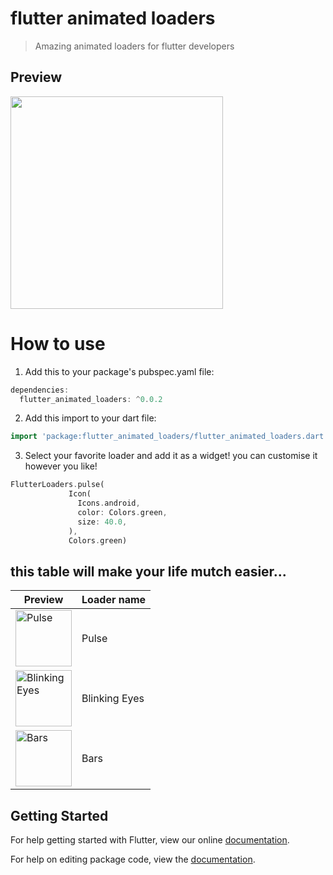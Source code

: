# flutter animated loaders

>Amazing animated loaders for flutter developers


## Preview

<img src="https://github.com/studioidan/FlutterAnimatedLoaders/blob/master/art/screen.gif" width="340px" />

# How to use
 1. Add this to your package's pubspec.yaml file:

````dart
dependencies:
  flutter_animated_loaders: ^0.0.2
  ````
  
 2. Add this import to your dart file:

````dart
import 'package:flutter_animated_loaders/flutter_animated_loaders.dart';
  ````

 3. Select your favorite loader and add it as a widget!
 you can customise it however you like!
 
 ````dart
 FlutterLoaders.pulse(
              Icon(
                Icons.android,
                color: Colors.green,
                size: 40.0,
              ),
              Colors.green)
  ````
 
 ## this table will make your life mutch easier...


Preview | Loader name
------------     |   -------------   
<img src='https://github.com/studioidan/FlutterAnimatedLoaders/blob/master/art/pulse.gif' alt='Pulse' width="90px" height="90px"/>  | Pulse    
<img src='https://github.com/studioidan/FlutterAnimatedLoaders/blob/master/art/blinking_eyes.gif' alt='Blinking Eyes' width="90px" height="90px"/>  | Blinking Eyes 
<img src='https://github.com/studioidan/FlutterAnimatedLoaders/blob/master/art/bars.gif' alt='Bars' width="90px" height="90px"/>  | Bars 




## Getting Started

For help getting started with Flutter, view our online [documentation](https://flutter.io/).

For help on editing package code, view the [documentation](https://flutter.io/developing-packages/).
